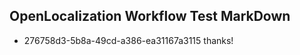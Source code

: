 ## OpenLocalization Workflow Test MarkDown
* 276758d3-5b8a-49cd-a386-ea31167a3115 
thanks!<!--HONumber=Mar16_HO4-->
